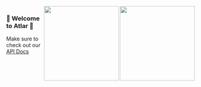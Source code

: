 <img align="right" width="200" src="https://user-images.githubusercontent.com/1002805/162428013-b1263202-ff17-44b2-b440-791936cc3180.png#gh-light-mode-only">
<img align="right" width="200" src="https://user-images.githubusercontent.com/1002805/162444580-6c16efec-bb05-4b0d-975a-2f68dfe06236.png#gh-dark-mode-only">

### 🎉 Welcome to Atlar 💸

Make sure to check out our [API Docs](https://docs.atlar.com/)
